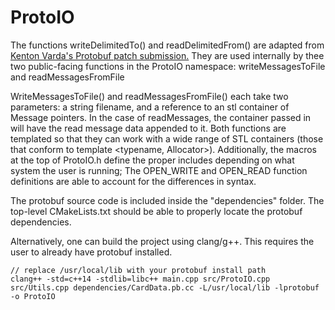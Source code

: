 # ProtoIO

The functions writeDelimitedTo() and readDelimitedFrom() are adapted from [Kenton Varda's Protobuf patch submission.](https://stackoverflow.com/questions/2340730/are-there-c-equivalents-for-the-protocol-buffers-delimited-i-o-functions-in-ja/22927149#22927149)
They are used internally by thee two public-facing functions in the ProtoIO namespace: writeMessagesToFile and readMessagesFromFile

WriteMessagesToFile() and readMessagesFromFile() each take two parameters: a string filename, and a reference to an stl container of Message pointers. 
In the case of readMessages, the container passed in will have the read message data appended to it.
Both functions are templated so that they can work with a wide range of STL containers (those that conform to template <typename, Allocator>). 
Additionally, the macros at the top of ProtoIO.h define the proper includes depending on what system the user is running; The OPEN_WRITE and OPEN_READ function definitions are able to account for the differences in syntax.

The protobuf source code is included inside the "dependencies" folder. The top-level CMakeLists.txt should be able to properly locate the protobuf dependencies. 

Alternatively, one can build the project using clang/g++. This requires the user to already have protobuf installed.

    // replace /usr/local/lib with your protobuf install path
    clang++ -std=c++14 -stdlib=libc++ main.cpp src/ProtoIO.cpp src/Utils.cpp dependencies/CardData.pb.cc -L/usr/local/lib -lprotobuf -o ProtoIO
